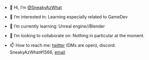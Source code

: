 - 👋 Hi, I’m [@SneakyAzWhat](https://twitter.com/SneakyAzWhat)

- 👀 I’m interested in: Learning especially related to GameDev

- 🌱 I’m currently learning: Unreal engine//Blender

- 💞️ I’m looking to collaborate on: Nothing in particular at the moment.

- 📫 How to reach me: [twitter](https://twitter.com/SneakyAzWhat) (DMs are open), discord: SneakyAzWhat#1566, [email](mailto:sneakyazwhat@gmail.com)
